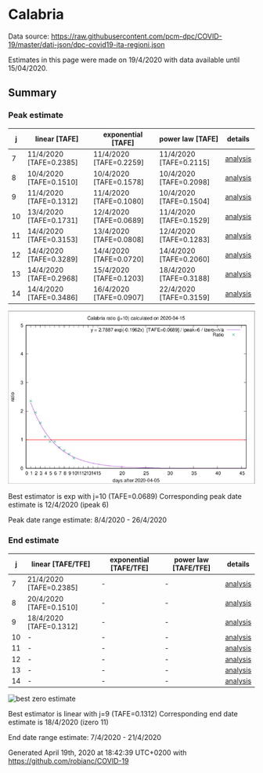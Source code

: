 # Calabria


Data source: https://raw.githubusercontent.com/pcm-dpc/COVID-19/master/dati-json/dpc-covid19-ita-regioni.json

Estimates in this page were made on 19/4/2020 with data available until 15/04/2020.


## Summary 

### Peak estimate 
|j|linear [TAFE]|exponential [TAFE]|power law [TAFE]|details|
|---|----|-----------|---------|-------|
|7|11/4/2020 [TAFE=0.2385]|11/4/2020 [TAFE=0.2259]|11/4/2020 [TAFE=0.2115]|[analysis](COVID-19_calabria_j7_2020-04-15.md)|
|8|10/4/2020 [TAFE=0.1510]|10/4/2020 [TAFE=0.1578]|10/4/2020 [TAFE=0.2098]|[analysis](COVID-19_calabria_j8_2020-04-15.md)|
|9|11/4/2020 [TAFE=0.1312]|11/4/2020 [TAFE=0.1080]|10/4/2020 [TAFE=0.1504]|[analysis](COVID-19_calabria_j9_2020-04-15.md)|
|10|13/4/2020 [TAFE=0.1731]|12/4/2020 [TAFE=0.0689]|11/4/2020 [TAFE=0.1529]|[analysis](COVID-19_calabria_j10_2020-04-15.md)|
|11|14/4/2020 [TAFE=0.3153]|13/4/2020 [TAFE=0.0808]|12/4/2020 [TAFE=0.1283]|[analysis](COVID-19_calabria_j11_2020-04-15.md)|
|12|14/4/2020 [TAFE=0.3289]|14/4/2020 [TAFE=0.0720]|14/4/2020 [TAFE=0.2060]|[analysis](COVID-19_calabria_j12_2020-04-15.md)|
|13|14/4/2020 [TAFE=0.2968]|15/4/2020 [TAFE=0.1203]|18/4/2020 [TAFE=0.3188]|[analysis](COVID-19_calabria_j13_2020-04-15.md)|
|14|14/4/2020 [TAFE=0.3486]|16/4/2020 [TAFE=0.0907]|22/4/2020 [TAFE=0.3159]|[analysis](COVID-19_calabria_j14_2020-04-15.md)|

![best peak estimate](COVID-19_calabria_j10_2020-04-15.png)

Best estimator is exp with j=10 (TAFE=0.0689)
Corresponding peak date estimate is 12/4/2020 (ipeak 6)


Peak date range estimate: 8/4/2020 - 26/4/2020

### End estimate 
|j|linear [TAFE/TFE]|exponential [TAFE/TFE]|power law [TAFE/TFE]|details|
|---|----|-----------|---------|-------|
|7|21/4/2020 [TAFE=0.2385]|-|-|[analysis](COVID-19_calabria_j7_2020-04-15.md)|
|8|20/4/2020 [TAFE=0.1510]|-|-|[analysis](COVID-19_calabria_j8_2020-04-15.md)|
|9|18/4/2020 [TAFE=0.1312]|-|-|[analysis](COVID-19_calabria_j9_2020-04-15.md)|
|10|-|-|-|[analysis](COVID-19_calabria_j10_2020-04-15.md)|
|11|-|-|-|[analysis](COVID-19_calabria_j11_2020-04-15.md)|
|12|-|-|-|[analysis](COVID-19_calabria_j12_2020-04-15.md)|
|13|-|-|-|[analysis](COVID-19_calabria_j13_2020-04-15.md)|
|14|-|-|-|[analysis](COVID-19_calabria_j14_2020-04-15.md)|

![best zero estimate](COVID-19_calabria_j9_2020-04-15.png)

Best estimator is linear with j=9 (TAFE=0.1312)
Corresponding end date estimate is 18/4/2020 (izero 11)


End date range estimate: 7/4/2020 - 21/4/2020

Generated April 19th, 2020 at 18:42:39 UTC+0200 with https://github.com/robianc/COVID-19
